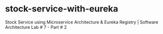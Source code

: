 # stock-service-with-eureka
Stock Service using Microservice Architecture &amp; Eureka Registry | Software Architecture  Lab # 7 - Part # 2

